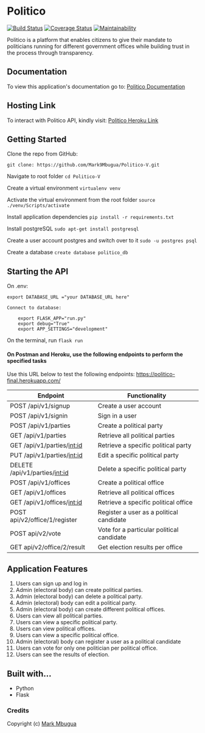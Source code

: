 # Politico

[![Build Status](https://travis-ci.org/Mark9Mbugua/Politico-V.svg?branch=bg-improve-code-quality-%23164551680)](https://travis-ci.org/Mark9Mbugua/Politico-V)     [![Coverage Status](https://coveralls.io/repos/github/Mark9Mbugua/Politico-V/badge.svg?branch=bg-improve-code-quality-%23164551680)](https://coveralls.io/github/Mark9Mbugua/Politico-V?branch=bg-improve-code-quality-%23164551680) [![Maintainability](https://api.codeclimate.com/v1/badges/7216d146615ad26fc082/maintainability)](https://codeclimate.com/github/Mark9Mbugua/Politico-V/maintainability)

Politico is a platform that enables citizens to give their mandate to politicians running for different government offices
while building trust in the process through transparency.

## Documentation
To view this application's documentation go to:
[Politico Documentation](https://politicov2.docs.apiary.io)

## Hosting Link
To interact with Politico API, kindly visit:
[Politico Heroku Link](https://politico-final.herokuapp.com/)

## Getting Started
Clone the repo from GitHub:
    
    git clone: https://github.com/Mark9Mbugua/Politico-V.git    

Navigate to root folder
    `cd Politico-V`

Create a virtual environment
    `virtualenv venv`

Activate the virtual environment from the root folder
    `source ./venv/Scripts/activate`

Install application dependencies
    `pip install -r requirements.txt`

Install postgreSQL
  `sudo apt-get install postgresql`

Create a user account postgres and switch over to it
  `sudo -u postgres psql`

Create a database
  `create database politico_db`

## Starting the API
On .env:

    export DATABASE_URL ="your DATABASE_URL here"
    
    Connect to database:

        export FLASK_APP="run.py"
        export debug="True"
        export APP_SETTINGS="development"

On the terminal, run `flask run`

#### On Postman and Heroku, use the following endpoints to perform the specified tasks

Use this URL below to test the following endpoints: https://politico-final.herokuapp.com/

		 
| 	Endpoint                                |   Functionality                                |    
| ------------------------------------------|------------------------------------------------|
| POST /api/v1/signup                       | Create a user account                          |   
| POST /api/v1/signin                       | Sign in a user                                 |
| POST /api/v1/parties                      | Create a political party                       |
| GET /api/v1/parties                       | Retrieve all political parties                 | 
| GET /api/v1/parties/<int:id>              | Retrieve a specific political party            |
| PUT /api/v1/parties/<int:id>              | Edit a specific political party                |
| DELETE /api/v1/parties/<int:id>           | Delete a specific political party              |
| POST /api/v1/offices                      | Create a  political office                     |
| GET /api/v1/offices                       | Retrieve all political offices                 |
| GET /api/v1/offices/<int:id>              | Retrieve a specific political office           |                      
| POST api/v2/office/1/register             | Register a user as a political candidate       |
| POST api/v2/vote                          | Vote for a particular political candidate      |
| GET api/v2/office/2/result                | Get election results per office                |

## Application Features

1. Users can sign up and log in
2. Admin (electoral body) can create political parties.
3. Admin (electoral body) can delete a political party.
4. Admin (electoral) body can edit a political party.
5. Admin (electoral body) can create different political offices.
6. Users can view all political parties.
7. Users can view a specific political party.
8. Users can view political offices.
9. Users can view a specific political office.
10. Admin (electoral) body can register a user as a political candidate
11. Users can vote for only one politician per political office.
12. Users can see the results of election.

## Built with...

* Python
* Flask

### Credits
Copyright (c) [Mark Mbugua](https://github.com/Mark9Mbugua)